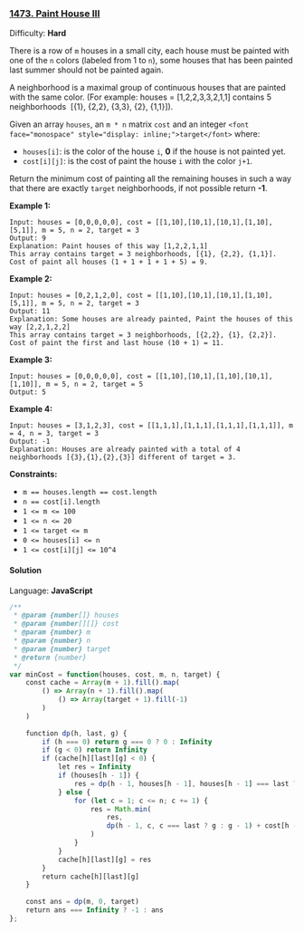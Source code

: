 ### [1473\. Paint House III](https://leetcode.com/problems/paint-house-iii/)

Difficulty: **Hard**


There is a row of `m` houses in a small city, each house must be painted with one of the `n` colors (labeled from 1 to `n`), some houses that has been painted last summer should not be painted again.

A neighborhood is a maximal group of continuous houses that are painted with the same color. (For example: houses = [1,2,2,3,3,2,1,1] contains 5 neighborhoods  [{1}, {2,2}, {3,3}, {2}, {1,1}]).

Given an array `houses`, an `m * n` matrix `cost` and an integer `<font face="monospace" style="display: inline;">target</font>` where:

*   `houses[i]`: is the color of the house `i`, **0** if the house is not painted yet.
*   `cost[i][j]`: is the cost of paint the house `i` with the color `j+1`.

Return the minimum cost of painting all the remaining houses in such a way that there are exactly `target` neighborhoods, if not possible return **-1**.

**Example 1:**

```
Input: houses = [0,0,0,0,0], cost = [[1,10],[10,1],[10,1],[1,10],[5,1]], m = 5, n = 2, target = 3
Output: 9
Explanation: Paint houses of this way [1,2,2,1,1]
This array contains target = 3 neighborhoods, [{1}, {2,2}, {1,1}].
Cost of paint all houses (1 + 1 + 1 + 1 + 5) = 9.
```

**Example 2:**

```
Input: houses = [0,2,1,2,0], cost = [[1,10],[10,1],[10,1],[1,10],[5,1]], m = 5, n = 2, target = 3
Output: 11
Explanation: Some houses are already painted, Paint the houses of this way [2,2,1,2,2]
This array contains target = 3 neighborhoods, [{2,2}, {1}, {2,2}]. 
Cost of paint the first and last house (10 + 1) = 11.
```

**Example 3:**

```
Input: houses = [0,0,0,0,0], cost = [[1,10],[10,1],[1,10],[10,1],[1,10]], m = 5, n = 2, target = 5
Output: 5
```

**Example 4:**

```
Input: houses = [3,1,2,3], cost = [[1,1,1],[1,1,1],[1,1,1],[1,1,1]], m = 4, n = 3, target = 3
Output: -1
Explanation: Houses are already painted with a total of 4 neighborhoods [{3},{1},{2},{3}] different of target = 3.
```

**Constraints:**

*   `m == houses.length == cost.length`
*   `n == cost[i].length`
*   `1 <= m <= 100`
*   `1 <= n <= 20`
*   `1 <= target <= m`
*   `0 <= houses[i] <= n`
*   `1 <= cost[i][j] <= 10^4`


#### Solution

Language: **JavaScript**

```javascript
/**
 * @param {number[]} houses
 * @param {number[][]} cost
 * @param {number} m
 * @param {number} n
 * @param {number} target
 * @return {number}
 */
var minCost = function(houses, cost, m, n, target) {
    const cache = Array(m + 1).fill().map(
        () => Array(n + 1).fill().map(
            () => Array(target + 1).fill(-1)
        )
    )
    
    function dp(h, last, g) {
        if (h === 0) return g === 0 ? 0 : Infinity
        if (g < 0) return Infinity
        if (cache[h][last][g] < 0) {
            let res = Infinity
            if (houses[h - 1]) {
                res = dp(h - 1, houses[h - 1], houses[h - 1] === last ? g : g - 1)
            } else {
                for (let c = 1; c <= n; c += 1) {
                    res = Math.min(
                        res,
                        dp(h - 1, c, c === last ? g : g - 1) + cost[h - 1][c - 1]
                    )
                }
            }
            cache[h][last][g] = res
        }
        return cache[h][last][g]
    }
    
    const ans = dp(m, 0, target)
    return ans === Infinity ? -1 : ans
};
```